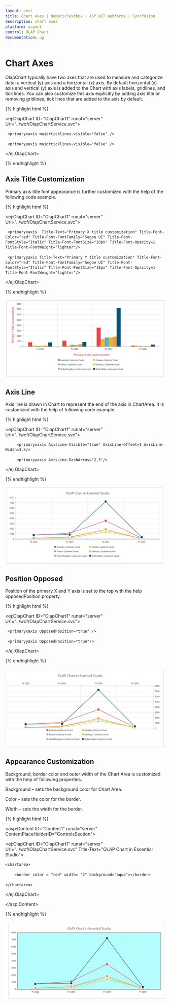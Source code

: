 ```yaml
---
layout: post
title: Chart Axes | NumericTextbox | ASP.NET Webforms | Syncfusion
description: chart axes 
platform: aspnet
control: OLAP Chart
documentation: ug
---
```


# Chart Axes 

OlapChart typically have two axes that are used to measure and categorize data: a vertical (y) axis and a horizontal (x) axis. By default horizontal (x) axis and vertical (y) axis is added to the Chart with axis labels, gridlines, and tick lines. You can also customize this axis explicitly by adding axis title or removing gridlines, tick lines that are added to the axis by default.

{% highlight html %}

<ej:OlapChart ID="OlapChart1" runat="server" Url="../wcf/OlapChartService.svc">

     <primaryxaxis majorticklines-visible="false" />

     <primaryyaxis majorticklines-visible="false" />

</ej:OlapChart>

{% endhighlight %}

## Axis Title Customization

Primary axis title font appearance is further customized with the help of the following code example.

{% highlight html %}



<ej:OlapChart ID="OlapChart1" runat="server" Url="../wcf/OlapChartService.svc">

     <primaryxaxis  Title-Text="Primary X title customization" Title-Font-Color="red" Title-Font-FontFamily="Segoe UI" Title-Font-FontStyle="Italic" Title-Font-FontSize="18px" Title-Font-Opacity=1 Title-Font-FontWeight="lighter"/>

     <primaryyaxis Title-Text="Primary Y title customization" Title-Font-Color="red" Title-Font-FontFamily="Segoe UI" Title-Font-FontStyle="Italic" Title-Font-FontSize="18px" Title-Font-Opacity=1 Title-Font-FontWeight="lighter"/>

</ej:OlapChart>

{% endhighlight %}

 ![](Chart-Axes_images/Chart-Axes_img1.png) 



## Axis Line

Axis line is drawn in Chart to represent the end of the axis in ChartArea. It is customized with the help of following code example.

{% highlight html %}

<ej:OlapChart ID="OlapChart1" runat="server" Url="../wcf/OlapChartService.svc">

         <primaryxaxis AxisLine-Visible="true" AxisLine-Offset=1 AxisLine-Width=3.5/>

         <primaryyaxis AxisLine-DashArray="2,3"/>

</ej:OlapChart>

{% endhighlight %}

 ![](Chart-Axes_images/Chart-Axes_img2.png)



## Position Opposed

Position of the primary X and Y axis is set to the top with the help opposedPosition property.

 {% highlight html %}

<ej:OlapChart ID="OlapChart1" runat="server" Url="../wcf/OlapChartService.svc">

     <primaryxaxis OpposedPosition="true" />

     <primaryyaxis OpposedPosition="true"/>

</ej:OlapChart>

{% endhighlight %}

![](Chart-Axes_images/Chart-Axes_img3.png)



## Appearance Customization 

Background, border color and outer width of the Chart Area is customized with the help of following properties.

Background – sets the background color for Chart Area.

Color – sets the color for the border.

Width – sets the width for the border.



 {% highlight html %}

<asp:Content ID="Content1" runat="server" ContentPlaceHolderID="ControlsSection">

<ej:OlapChart ID="OlapChart1" runat="server" Url="../wcf/OlapChartService.svc" Title-Text="OLAP Chart in Essential Studio">

    <chartarea>

        <border color = "red" width= "2" background="aqua"></border>

    </chartarea>

</ej:OlapChart>

</asp:Content>

 {% endhighlight %}

 ![C:/Users/Tamilarasu .M/Pictures/document/Chart/chartArea.png](Chart-Axes_images/Chart-Axes_img4.png) 



